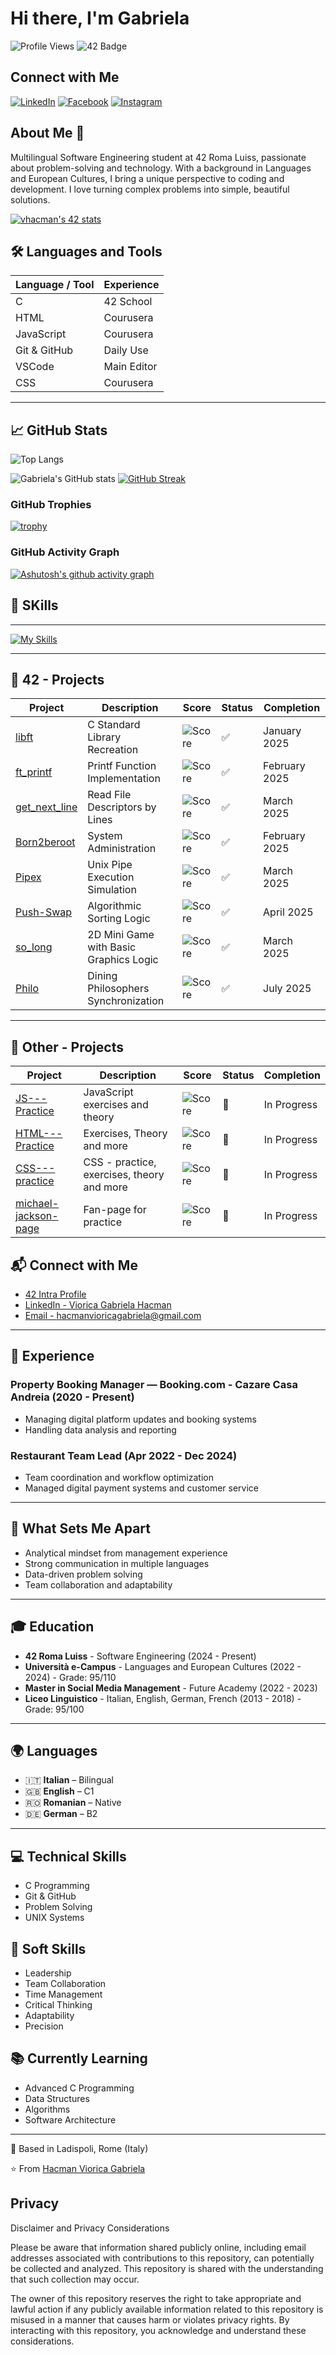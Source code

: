 # Hi there, I'm Gabriela 

![Profile Views](https://komarev.com/ghpvc/?username=vhacman&label=Profile%20views&color=0e75b6&style=flat)
![42 Badge](https://img.shields.io/badge/42-Roma_Luiss-2BA5DE?style=flat&logo=42&logoColor=white)

##  Connect with Me

[![LinkedIn](https://img.shields.io/badge/LinkedIn-blue?style=for-the-badge&logo=linkedin&logoColor=white)](https://www.linkedin.com/in/viorica-gabriela-hacman-63a412267/)
[![Facebook](https://img.shields.io/badge/Facebook-1877F2?style=for-the-badge&logo=facebook&logoColor=white)](https://www.facebook.com/profile.php?id=100090802467237)
[![Instagram](https://img.shields.io/badge/Instagram-E4405F?style=for-the-badge&logo=instagram&logoColor=white)](https://www.instagram.com/vgabrielah_/)

## About Me 🚀
Multilingual Software Engineering student at 42 Roma Luiss, passionate about problem-solving and technology. With a background in Languages and European Cultures, I bring a unique perspective to coding and development. I love turning complex problems into simple, beautiful solutions.

[![vhacman's 42 stats](https://badge.mediaplus.ma/binary/vhacman)](https://github.com/oakoudad/badge42)

## 🛠️ Languages and Tools

| Language / Tool | Experience      |
|------------------|----------------|
| C               | 42 School      |
| HTML            | Courusera      |
| JavaScript      | Courusera      |
| Git & GitHub    | Daily Use      |
| VSCode          | Main Editor    |
| CSS             | Courusera      |
----
## 📈 GitHub Stats

![Top Langs](https://github-readme-stats.vercel.app/api/top-langs/?username=vhacman&layout=compact&theme=tokyonight)


![Gabriela's GitHub stats](https://github-readme-stats.vercel.app/api?username=vhacman&show_icons=true&theme=tokyonight)
[![GitHub Streak](https://streak-stats.demolab.com/?user=vhacman)](https://git.io/streak-stats)

### GitHub Trophies
[![trophy](https://github-profile-trophy.vercel.app/?username=vhacman&theme=tokyonight)](https://github.com/ryo-ma/github-profile-trophy)

### GitHub Activity Graph
[![Ashutosh's github activity graph](https://github-readme-activity-graph.vercel.app/graph?username=vhacman&theme=tokyo-night)](https://github.com/ashutosh00710/github-readme-activity-graph)

## 🧠 SKills
---
[![My Skills](https://skillicons.dev/icons?i=c,html,linkedin,css,notion,ubuntu,vim,vscode,windows,&theme=light)](https://skillicons.dev)

---
## 🎯 42 - Projects

| Project                                                         | Description                            | Score                                                   | Status | Completion    |
|------------------------------------------------------------------|----------------------------------------|----------------------------------------------------------|--------|---------------|
| [libft](https://github.com/vhacman/libft)                        | C Standard Library Recreation          | ![Score](https://img.shields.io/badge/Score-100%2F100-brightgreen)  | ✅      | January 2025  |
| [ft_printf](https://github.com/vhacman/printf)                   | Printf Function Implementation         | ![Score](https://img.shields.io/badge/Score-100%2F100-brightgreen)  | ✅      | February 2025 |
| [get_next_line](https://github.com/vhacman/get_next_line)        | Read File Descriptors by Lines         | ![Score](https://img.shields.io/badge/Score-125%2F100-brightgreen)  | ✅      | March 2025    |
| [Born2beroot](https://github.com/vhacman/Born2beroot)            | System Administration                  | ![Score](https://img.shields.io/badge/Score-110%2F100-brightgreen)  | ✅      | February 2025 |
| [Pipex](https://github.com/vhacman/pipex)                        | Unix Pipe Execution Simulation         | ![Score](https://img.shields.io/badge/Score-108%2F100-brightgreen)  | ✅      | March 2025    |
| [Push-Swap](https://github.com/vhacman/push_swap)                | Algorithmic Sorting Logic              | ![Score](https://img.shields.io/badge/Score-90%2F100-brightgreen)   | ✅      | April 2025    |
| [so_long](https://github.com/vhacman/so_long)                    | 2D Mini Game with Basic Graphics Logic | ![Score](https://img.shields.io/badge/Score-122%2F100-brightgreen)  | ✅      | March 2025    |
| [Philo](https://github.com/vhacman/philo)                        | Dining Philosophers Synchronization    | ![Score](https://img.shields.io/badge/Score-100%2F100-brightgreen)  | ✅      | July 2025      |

---
## 🎯 Other - Projects

| Project                                                       | Description                                | Score                                                        | Status | Completion  |
| ------------------------------------------------------------- | ------------------------------------------ | ------------------------------------------------------------ | ------ | ----------- |
| [JS---Practice](https://github.com/vhacman/JS---Practice)     | JavaScript exercises and theory            | ![Score](https://img.shields.io/badge/Score-N%2FA-lightgrey) | 🔄     | In Progress |
| [HTML---Practice](https://github.com/vhacman/HTML---Practice) | Exercises, Theory and more                 | ![Score](https://img.shields.io/badge/Score-N%2FA-lightgrey) | 🔄     | In Progress |
| [CSS---practice](https://github.com/vhacman/CSS---practice)   | CSS - practice, exercises, theory and more | ![Score](https://img.shields.io/badge/Score-N%2FA-lightgrey) | 🔄     | In Progress |
| [michael-jackson-page](https://github.com/vhacman/michael-jackson-page)   | Fan-page for practice | ![Score](https://img.shields.io/badge/Score-N%2FA-lightgrey) | 🔄     | In Progress |

## 📬 Connect with Me

- [42 Intra Profile](https://profile.intra.42.fr/users/vhacman)
- [LinkedIn - Viorica Gabriela Hacman](https://www.linkedin.com/in/viorica-gabriela-hacman-63a412267/)
- [Email - hacmanvioricagabriela@gmail.com](mailto:hacmanvioricagabriela@gmail.com)

---

## 💼 Experience

### Property Booking Manager — Booking.com - Cazare Casa Andreia (2020 - Present)
- Managing digital platform updates and booking systems
- Handling data analysis and reporting

### Restaurant Team Lead (Apr 2022 - Dec 2024)
- Team coordination and workflow optimization
- Managed digital payment systems and customer service

---

## 🌟 What Sets Me Apart

- Analytical mindset from management experience
- Strong communication in multiple languages
- Data-driven problem solving
- Team collaboration and adaptability

---

## 🎓 Education

- **42 Roma Luiss** - Software Engineering (2024 - Present)
- **Università e-Campus** - Languages and European Cultures (2022 - 2024) - Grade: 95/110
- **Master in Social Media Management** - Future Academy (2022 - 2023)
- **Liceo Linguistico** - Italian, English, German, French (2013 - 2018) - Grade: 95/100

---
## 🌍 Languages

- 🇮🇹 **Italian** – Bilingual  
- 🇬🇧 **English** – C1  
- 🇷🇴 **Romanian** – Native  
- 🇩🇪 **German** – B2

---

## 💻 Technical Skills

- C Programming
- Git & GitHub
- Problem Solving
- UNIX Systems

## 🤝 Soft Skills

- Leadership
- Team Collaboration
- Time Management
- Critical Thinking
- Adaptability
- Precision

## 📚 Currently Learning

- Advanced C Programming
- Data Structures
- Algorithms
- Software Architecture

---

📍 Based in Ladispoli, Rome (Italy)

⭐️ From [Hacman Viorica Gabriela](https://github.com/vhacman)


## Privacy

Disclaimer and Privacy Considerations

Please be aware that information shared publicly online, 
including email addresses associated with contributions to this repository,
can potentially be collected and analyzed. This repository is shared with the
understanding that such collection may occur.

The owner of this repository reserves the right to take appropriate and lawful 
action if any publicly available information related to this repository is misused 
in a manner that causes harm or violates privacy rights. By interacting with this repository, 
you acknowledge and understand these considerations.
